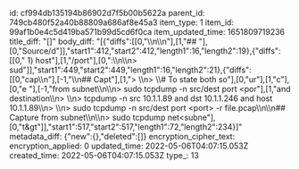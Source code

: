 id: cf994db135194b86902d7f5b00b5622a
parent_id: 749cb480f52a40b88809a686af8e45a3
item_type: 1
item_id: 99af1b0e4c5d419ba571b99d5cd6f0ca
item_updated_time: 1651809719236
title_diff: "[]"
body_diff: "[{\"diffs\":[[0,\"</ins>\\\n\\\n\"],[1,\"## \"],[0,\"Source/d\"]],\"start1\":412,\"start2\":412,\"length1\":16,\"length2\":19},{\"diffs\":[[0,\" 1) host\"],[1,\"/port\"],[0,\":\\\n\\\n> sud\"]],\"start1\":449,\"start2\":449,\"length1\":16,\"length2\":21},{\"diffs\":[[0,\"cap\\\n\"],[-1,\"\\\n## Capt\"],[1,\"> \\\n> \\\\# To state both so\"],[0,\"ur\"],[1,\"c\"],[0,\"e \"],[-1,\"from subnet\\\n\\\n> sudo tcpdump -n src/dest port &lt;por\"],[1,\"and destination\\\n> \\\n> tcpdump -n src 10.1.1.89 and dst 10.1.1.246 and host 10.1.1.89\\\n> \\\n> sudo tcpdump -n src/dest port &lt;port&gt; -r file.pcap\\\n\\\n## Capture from subnet\\\n\\\n> sudo tcpdump net&lt;subne\"],[0,\"t&gt\"]],\"start1\":517,\"start2\":517,\"length1\":72,\"length2\":234}]"
metadata_diff: {"new":{},"deleted":[]}
encryption_cipher_text: 
encryption_applied: 0
updated_time: 2022-05-06T04:07:15.053Z
created_time: 2022-05-06T04:07:15.053Z
type_: 13